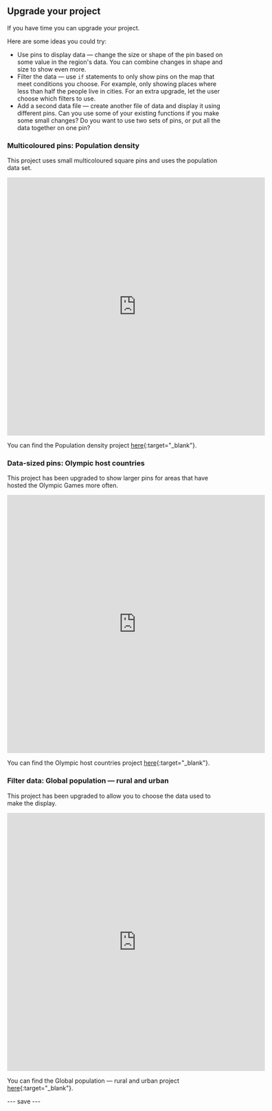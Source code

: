 ## Upgrade your project

If you have time you can upgrade your project.

Here are some ideas you could try:
- Use pins to display data — change the size or shape of the pin based on some value in the region's data. You can combine changes in shape and size to show even more.
- Filter the data — use `if` statements to only show pins on the map that meet conditions you choose. For example, only showing places where less than half the people live in cities. For an extra upgrade, let the user choose which filters to use.
- Add a second data file — create another file of data and display it using different pins. Can you use some of your existing functions if you make some small changes? Do you want to use two sets of pins, or put all the data together on one pin?

### Multicoloured pins: Population density

This project uses small multicoloured square pins and uses the population data set.

<iframe src="https://editor.raspberrypi.org/en/embed/viewer/mapping-data-population" width="600" height="600" frameborder="0" marginwidth="0" marginheight="0" allowfullscreen>
</iframe>

You can find the Population density project [here](https://editor.raspberrypi.org/en/projects/mapping-data-population){:target="_blank"}.

### Data-sized pins: Olympic host countries

This project has been upgraded to show larger pins for areas that have hosted the Olympic Games more often.

<iframe src="https://editor.raspberrypi.org/en/embed/viewer/mapping-data-olympics" width="600" height="600" frameborder="0" marginwidth="0" marginheight="0" allowfullscreen>
</iframe>

You can find the Olympic host countries project [here](https://editor.raspberrypi.org/en/projects/mapping-data-olympics){:target="_blank"}.


### Filter data: Global population — rural and urban

This project has been upgraded to allow you to choose the data used to make the display.

<iframe src="https://editor.raspberrypi.org/en/embed/viewer/urban-rural-population" width="600" height="600" frameborder="0" marginwidth="0" marginheight="0" allowfullscreen>
</iframe>

You can find the Global population — rural and urban project [here](https://editor.raspberrypi.org/en/projects/urban-rural-population){:target="_blank"}.

--- save ---
